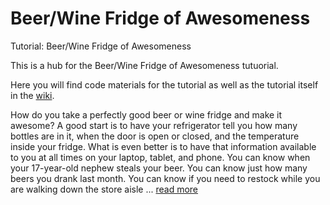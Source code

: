 # Beer/Wine Fridge of Awesomeness
Tutorial: Beer/Wine Fridge of Awesomeness

This is a hub for the Beer/Wine Fridge of Awesomeness tutuorial. 

Here you will find code materials for the tutorial as well as the tutorial itself in the [wiki](https://github.com/InitialState/beerfridge/wiki).

How do you take a perfectly good beer or wine fridge and make it awesome? A good start is to have your refrigerator tell you how many bottles are in it, when the door is open or closed, and the temperature inside your fridge. What is even better is to have that information available to you at all times on your laptop, tablet, and phone. You can know when your 17-year-old nephew steals your beer. You can know just how many beers you drank last month. You can know if you need to restock while you are walking down the store aisle ... [read more](https://github.com/InitialState/beerfridge/wiki)